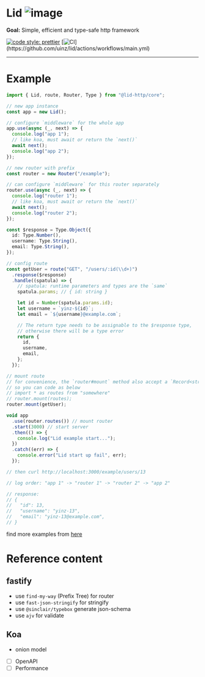 # Lid ![image](https://user-images.githubusercontent.com/12208108/119231410-505ec580-bb53-11eb-93fa-57c07161f382.png)

**Goal:** Simple, efficient and type-safe http framework

[![code style: prettier](https://img.shields.io/badge/code_style-prettier-ff69b4.svg)](https://github.com/prettier/prettier)
[![CI](https://github.com/uinz/lid/actions/workflows/main.yml/badge.svg?)](https://github.com/uinz/lid/actions/workflows/main.yml)



---

# Example

```ts
import { Lid, route, Router, Type } from "@lid-http/core";

// new app instance
const app = new Lid();

// configure `middleware` for the whole app
app.use(async (_, next) => {
  console.log("app 1");
  // like koa, must await or return the `next()`
  await next();
  console.log("app 2");
});

// new router with prefix
const router = new Router("/example");

// can configure `middleware` for this router separately
router.use(async (_, next) => {
  console.log("router 1");
  // like koa, must await or return the `next()`
  await next();
  console.log("router 2");
});

const $response = Type.Object({
  id: Type.Number(),
  username: Type.String(),
  email: Type.String(),
});

// config route
const getUser = route("GET", "/users/:id(\\d+)")
  .response($response)
  .handle((spatula) => {
    // spatula: runtime parameters and types are the `same`
    spatula.params; // { id: string }

    let id = Number(spatula.params.id);
    let username = `yinz-${id}`;
    let email = `${username}@example.com`;

    // The return type needs to be assignable to the $response type,
    // otherwise there will be a type error
    return {
      id,
      username,
      email,
    };
  });

// mount route
// for convenience, the `router#mount` method also accept a `Record<string, Route>` or `Route[]`
// so you can code as below
// import * as routes from "somewhere"
// router.mount(routes);
router.mount(getUser);

void app
  .use(router.routes()) // mount router
  .start(3000) // start server
  .then(() => {
    console.log("Lid example start...");
  })
  .catch((err) => {
    console.error("Lid start up fail", err);
  });

// then curl http://localhost:3000/example/users/13

// log order: "app 1" -> "router 1" -> "router 2" -> "app 2"

// response:
// {
//   "id": 13,
//   "username": "yinz-13",
//   "email": "yinz-13@example.com",
// }
```

find more examples from [here](./packages/example)

# Reference content

## fastify

- use `find-my-way` (Prefix Tree) for router
- use `fast-json-stringify` for stringify
- use `@sinclair/typebox` generate json-schema
- use `ajv` for validate

## Koa

- onion model

- [ ] OpenAPI
- [ ] Performance
